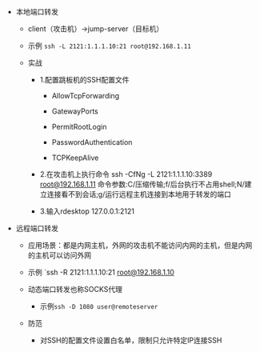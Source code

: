 - 本地端口转发

  - client（攻击机）->jump-server（目标机）

  - 示例 `ssh -L 2121:1.1.1.10:21 root@192.168.1.11`

  - 实战

    - 1.配置跳板机的SSH配置文件

      - AllowTcpForwarding

      - GatewayPorts

      - PermitRootLogin

      - PasswordAuthentication

      - TCPKeepAlive

    - 2.在攻击机上执行命令 ssh -CfNg -L 2121:1.1.1.10:3389 root@192.168.1.11
      命令参数:C/压缩传输;f/后台执行不占用shell;N/建立连接看不到会话;g/运行远程主机连接到本地用于转发的端口

    - 3.输入rdesktop 127.0.0.1:2121

- 远程端口转发

  - 应用场景：都是内网主机，外网的攻击机不能访问内网的主机，但是内网的主机可以访问外网

  - 示例 `ssh -R 2121:1.1.1.10:21 root@192.168.1.10
  - 动态端口转发也称SOCKS代理
    - 示例`ssh -D 1080 user@remoteserver`
  - 防范
    - 对SSH的配置文件设置白名单，限制只允许特定IP连接SSH